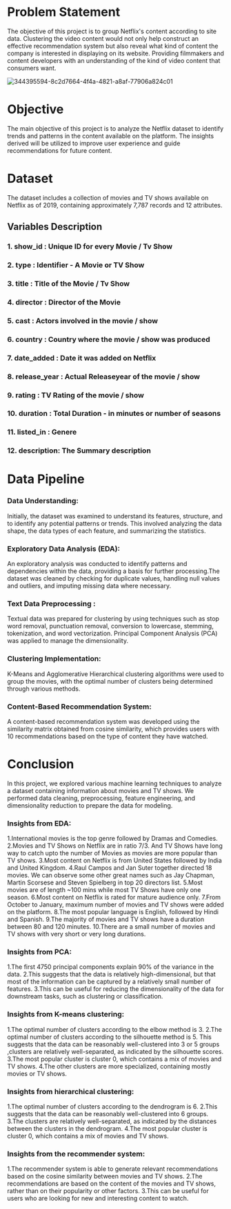 # Problem Statement
The objective of this project is to group Netflix's content according to site data. Clustering the video content would not only help construct an effective recommendation system but also reveal what kind of content the company is interested in displaying on its website. Providing filmmakers and content developers with an understanding of the kind of video content that consumers want.


![344395594-8c2d7664-4f4a-4821-a8af-77906a824c01](https://github.com/user-attachments/assets/1753a7cd-2d97-4074-82fd-1d35b0006500)

# Objective
The main objective of this project is to analyze the Netflix dataset to identify trends and patterns in the content available on the platform. The insights derived will be utilized to improve user experience and guide recommendations for future content.

# Dataset 
The dataset includes a collection of movies and TV shows available on Netflix as of 2019, containing approximately 7,787 records and 12 attributes.
## Variables Description
### 1. show_id : Unique ID for every Movie / Tv Show

### 2. type : Identifier - A Movie or TV Show

### 3. title : Title of the Movie / Tv Show

### 4. director : Director of the Movie

### 5. cast : Actors involved in the movie / show

### 6. country : Country where the movie / show was produced

### 7. date_added : Date it was added on Netflix

### 8. release_year : Actual Releaseyear of the movie / show

### 9. rating : TV Rating of the movie / show

### 10. duration : Total Duration - in minutes or number of seasons

### 11. listed_in : Genere

### 12. description: The Summary description

# Data Pipeline
### Data Understanding: 
Initially, the dataset was examined to understand its features, structure, and to identify any potential patterns or trends. This involved analyzing the data shape, the data types of each feature, and summarizing the statistics.

### Exploratory Data Analysis (EDA):

An exploratory analysis was conducted to identify patterns and dependencies within the data, providing a basis for further processing.The dataset was cleaned by checking for duplicate values, handling null values and outliers, and imputing missing data where necessary.

### Text Data Preprocessing : 
Textual data was prepared for clustering by using techniques such as stop word removal, punctuation removal, conversion to lowercase, stemming, tokenization, and word vectorization. Principal Component Analysis (PCA) was applied to manage the dimensionality.

### Clustering Implementation: 
K-Means and Agglomerative Hierarchical clustering algorithms were used to group the movies, with the optimal number of clusters being determined through various methods.

### Content-Based Recommendation System:
A content-based recommendation system was developed using the similarity matrix obtained from cosine similarity, which provides users with 10 recommendations based on the type of content they have watched.

# Conclusion
In this project, we explored various machine learning techniques to analyze a dataset containing information about movies and TV shows. We performed data cleaning, preprocessing, feature engineering, and dimensionality reduction to prepare the data for modeling.

### Insights from EDA:

1.International movies is the top genre followed by Dramas and Comedies.
2.Movies and TV Shows on Netflix are in ratio 7/3. And TV Shows have long way to catch upto the number of Movies as movies are more popular than TV shows.
3.Most content on Netflix is from United States followed by India and United Kingdom.
4.Raul Campos and Jan Suter together directed 18 movies. We can observe some other great names such as Jay Chapman, Martin Scorsese and Steven Spielberg in top 20 directors list.
5.Most movies are of length ~100 mins while most TV Shows have only one season.
6.Most content on Netflix is rated for mature audience only.
7.From October to January, maximum number of movies and TV shows were added on the platform.
8.The most popular language is English, followed by Hindi and Spanish.
9.The majority of movies and TV shows have a duration between 80 and 120 minutes.
10.There are a small number of movies and TV shows with very short or very long durations.

### Insights from PCA:

1.The first 4750 principal components explain 90% of the variance in the data.
2.This suggests that the data is relatively high-dimensional, but that most of the information can be captured by a relatively small number of features.
3.This can be useful for reducing the dimensionality of the data for downstream tasks, such as clustering or classification.

### Insights from K-means clustering:

1.The optimal number of clusters according to the elbow method is 3.
2.The optimal number of clusters according to the silhouette method is 5. This suggests that the data can be reasonably well-clustered into 3 or 5 groups ,clusters are relatively well-separated, as indicated by the silhouette scores.
3.The most popular cluster is cluster 0, which contains a mix of movies and TV shows.
4.The other clusters are more specialized, containing mostly movies or TV shows.

### Insights from hierarchical clustering:

1.The optimal number of clusters according to the dendrogram is 6.
2.This suggests that the data can be reasonably well-clustered into 6 groups.
3.The clusters are relatively well-separated, as indicated by the distances between the clusters in the dendrogram.
4.The most popular cluster is cluster 0, which contains a mix of movies and TV shows.


### Insights from the recommender system:

1.The recommender system is able to generate relevant recommendations based on the cosine similarity between movies and TV shows.
2.The recommendations are based on the content of the movies and TV shows, rather than on their popularity or other factors.
3.This can be useful for users who are looking for new and interesting content to watch.
